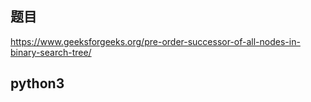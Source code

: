 ## 题目
https://www.geeksforgeeks.org/pre-order-successor-of-all-nodes-in-binary-search-tree/

## python3

